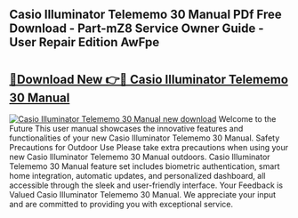 ## Casio Illuminator Telememo 30 Manual PDf Free Download - Part-mZ8 Service Owner Guide - User Repair Edition AwFpe

# <h2><a href="http://bc36953.oget.top/?id=Casio+Illuminator+Telememo+30+Manual">🔗Download New 👉🔴 Casio Illuminator Telememo 30 Manual</a></h2>

[![Casio Illuminator Telememo 30 Manual new download](https://i.imgur.com/5g1atiW.png)](http://bc36953.oget.top/?id=Casio+Illuminator+Telememo+30+Manual)
Welcome to the Future This user manual showcases the innovative features and functionalities of your new Casio Illuminator Telememo 30 Manual. Safety Precautions for Outdoor Use Please take extra precautions when using your new Casio Illuminator Telememo 30 Manual outdoors. Casio Illuminator Telememo 30 Manual feature set includes biometric authentication, smart home integration, automatic updates, and personalized dashboard, all accessible through the sleek and user-friendly interface. Your Feedback is Valued Casio Illuminator Telememo 30 Manual. We appreciate your input and are committed to providing you with exceptional service.
